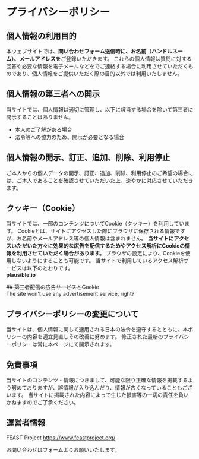 # プライバシーポリシー

## 個人情報の利用目的
本ウェブサイトでは、**問い合わせフォーム送信時に、お名前（ハンドルネーム）、メールアドレスを**ご登録いただきます。
これらの個人情報は質問に対する回答や必要な情報を電子メールなどをでご連絡する場合に利用させていただくものであり、個人情報をご提供いただく際の目的以外では利用いたしません。

## 個人情報の第三者への開示
当サイトでは、個人情報は適切に管理し、以下に該当する場合を除いて第三者に開示することはありません。
- 本人のご了解がある場合
- 法令等への協力のため、開示が必要となる場合

## 個人情報の開示、訂正、追加、削除、利用停止
ご本人からの個人データの開示、訂正、追加、削除、利用停止のご希望の場合には、ご本人であることを確認させていただいた上、速やかに対応させていただきます。

## クッキー（Cookie）
当サイトでは、一部のコンテンツについてCookie（クッキー）を利用しています。
Cookieとは、サイトにアクセスした際にブラウザに保存される情報ですが、お名前やメールアドレス等の個人情報は含まれません。
**当サイトにアクセスいただいた方々に効果的な広告を配信するためやアクセス解析にCookieの情報を利用させていただく場合があります。**
ブラウザの設定により、Cookieを使用しないようにすることも可能です。
当サイトで利用しているアクセス解析サービスは以下のとおりです。  
**plausible.io**

~~## 第三者配信の広告サービスとCookie~~  
The site won't use any advertisement service, right?

## プライバシーポリシーの変更について
当サイトは、個人情報に関して適用される日本の法令を遵守するとともに、本ポリシーの内容を適宜見直しその改善に努めます。
修正された最新のプライバシーポリシーは常に本ページにて開示されます。

## 免責事項
当サイトのコンテンツ・情報につきまして、可能な限り正確な情報を掲載するよう努めておりますが、誤情報が入り込んだり、情報が古くなっていることもございます。
当サイトに掲載された内容によって生じた損害等の一切の責任を負いかねますのでご了承ください。

## 運営者情報
FEAST Project
https://www.feastproject.org/

お問い合わせはフォームよりお願いいたします。
